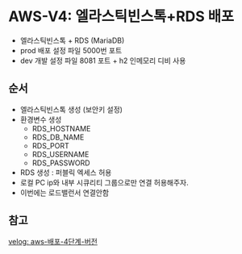 # AWS-V4: 엘라스틱빈스톡+RDS 배포
- 엘라스틱빈스톡 + RDS (MariaDB)
- prod 배포 설정 파일 5000번 포트
- dev 개발 설정 파일 8081 포트 + h2 인메모리 디비 사용

## 순서
- 엘라스틱빈스톡 생성 (보안키 설정)
- 환경변수 생성
  - RDS_HOSTNAME
  - RDS_DB_NAME
  - RDS_PORT
  - RDS_USERNAME
  - RDS_PASSWORD
- RDS 생성 : 퍼블릭 엑세스 허용
- 로컬 PC ip와 내부 시큐리티 그룹으로만 연결 허용해주자.
- 이번에는 로드밸런서 연결안함

## 참고
[velog: aws-배포-4단계-버전](https://velog.io/@wisdom08/aws-배포-4단계-elastic-beanstalk-RDS)
